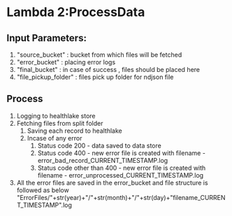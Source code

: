 # Lambda 2:ProcessData

## Input Parameters:
 1. "source_bucket" : bucket from which files will be fetched
 2. "error_bucket" : placing error logs 
 3. "final_bucket" : in case of success , files should be placed here
 4. "file_pickup_folder" : files pick up folder for ndjson file
## Process
 1. Logging to healthlake store
 2. Fetching files from split folder
	1. Saving each record to healthlake
	2. Incase of any error
		1. Status code 200 - data saved to data store
		2. Status code 400 - new error file is created with filename - error_bad_record_CURRENT_TIMESTAMP.log
		3. Status code other than 400 - new error file is created with filename - error_unprocessed_CURRENT_TIMESTAMP.log
 3. All the error files are saved in the error_bucket and file structure is followed as below
"ErrorFiles/"+str(year)+"/"+str(month)+"/"+str(day)+"filename_CURRENT_TIMESTAMP".log

